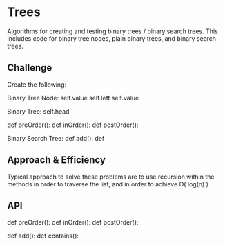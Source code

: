 # Trees
Algorithms for creating and testing binary trees / binary search trees.  This includes code for binary tree nodes, plain binary trees, and binary search trees.

## Challenge
Create the following:

Binary Tree Node:
  self.value
  self.left
  self.value  

Binary Tree:
  self.head

  def preOrder():
  def inOrder():
  def postOrder():

Binary Search Tree:
  def add():
  def 

## Approach & Efficiency
<!-- What approach did you take? Why? What is the Big O space/time for this approach? -->
Typical approach to solve these problems are to use recursion within the methods in order to traverse the list, and in order to achieve O( log(n) )


## API
<!-- Description of each method publicly available in each of your trees -->

  def preOrder():
  def inOrder():
  def postOrder():


  def add():
  def contains():